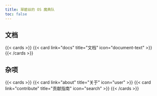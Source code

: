 ```yaml
---
title: 翠碧丝的 OS 魔典队
toc: false
---
```


## 文档

{{< cards >}}
  {{< card link="docs" title="文档" icon="document-text" >}}
{{< /cards >}}

## 杂项

{{< cards >}}
  {{< card link="about" title="关于" icon="user" >}}
  {{< card link="contribute" title="贡献指南" icon="search" >}}
{{< /cards >}}
